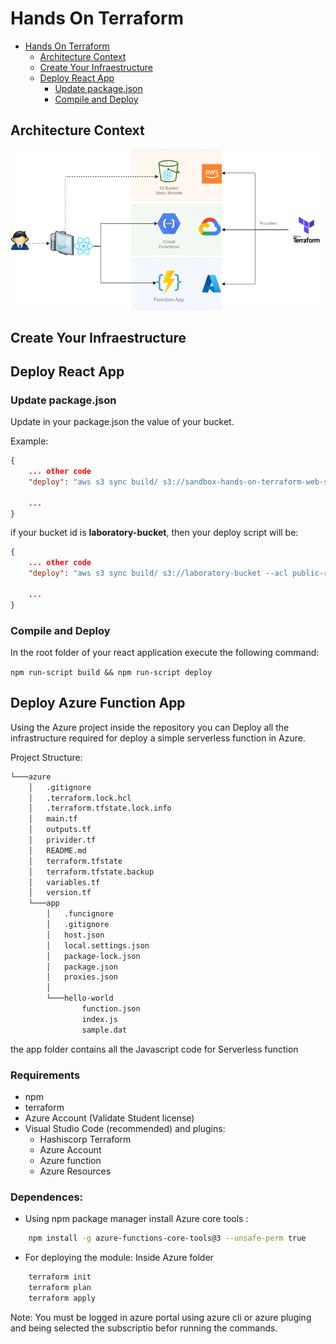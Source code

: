 # Hands On Terraform 


- [Hands On Terraform](#hands-on-terraform)
  - [Architecture Context](#architecture-context)
  - [Create Your Infraestructure](#create-your-infraestructure)
  - [Deploy React App](#deploy-react-app)
    - [Update package.json](#update-packagejson)
    - [Compile and Deploy](#compile-and-deploy)


## Architecture Context

![Multicloud Terraform Provisioning](img/Coarchitech-HandsOnTerraform-v1.0.0.png "Multicloud Terraform Provisioning")


## Create Your Infraestructure



## Deploy React App

### Update package.json

Update in your package.json the value of your bucket. 

Example: 

```json
{
    ... other code
    "deploy": "aws s3 sync build/ s3://sandbox-hands-on-terraform-web-s3 --acl public-read"

    ...
}
```
if your bucket id is **laboratory-bucket**, then your deploy script will be:

```json
{
    ... other code
    "deploy": "aws s3 sync build/ s3://laboratory-bucket --acl public-read"

    ...
}
```

### Compile and Deploy

In the root folder of your react application execute the following command: 

`npm run-script build && npm run-script deploy`

## Deploy Azure Function App

Using the Azure project inside the repository you can Deploy all the infrastructure required for deploy a simple serverless function in Azure.

Project Structure:

```bash
└───azure
    │   .gitignore
    │   .terraform.lock.hcl
    │   .terraform.tfstate.lock.info
    │   main.tf
    │   outputs.tf
    │   privider.tf
    │   README.md
    │   terraform.tfstate
    │   terraform.tfstate.backup
    │   variables.tf
    │   version.tf
    └───app
        │   .funcignore
        │   .gitignore
        │   host.json
        │   local.settings.json
        │   package-lock.json
        │   package.json
        │   proxies.json
        │
        └───hello-world
                function.json
                index.js
                sample.dat
```
the app folder contains all the Javascript code for Serverless function
### Requirements
- npm
- terraform
- Azure Account (Validate Student license)
- Visual Studio Code (recommended) and plugins:
    - Hashiscorp Terraform
    - Azure Account
    - Azure function
    - Azure Resources
### Dependences:
- Using npm package manager install Azure core tools :

```bash
    npm install -g azure-functions-core-tools@3 --unsafe-perm true

```
- For deploying the module:
Inside Azure folder
```bash
    terraform init
    terraform plan
    terraform apply
```

Note: You must be logged in azure portal using azure cli or azure pluging and being selected the subscriptio befor running the commands.

